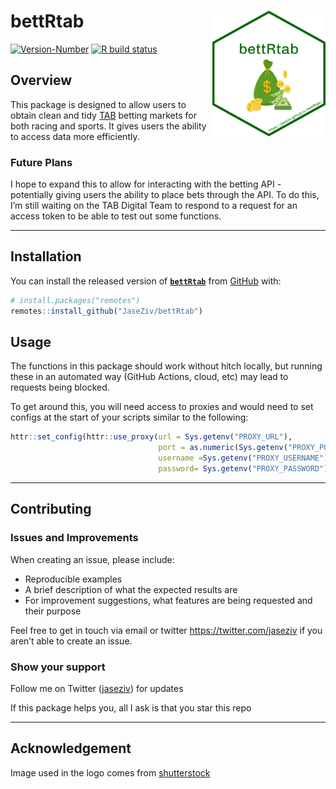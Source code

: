 
<!-- README.md is generated from README.Rmd. Please edit that file -->

# bettRtab <img src="man/figures/logo.png" align="right" width="181" height="201"/>

<!-- badges: start -->

[![Version-Number](https://img.shields.io/github/r-package/v/JaseZiv/bettRtab?label=bettRtab%20(Dev))](https://github.com/JaseZiv/bettRtab/)
[![R build
status](https://github.com/JaseZiv/bettRtab/workflows/R-CMD-check/badge.svg)](https://github.com/JaseZiv/bettRtab/actions)
<!-- badges: end -->

## Overview

This package is designed to allow users to obtain clean and tidy
[TAB](https://www.tab.com.au/) betting markets for both racing and
sports. It gives users the ability to access data more efficiently.

### Future Plans

I hope to expand this to allow for interacting with the betting API -
potentially giving users the ability to place bets through the API. To
do this, I’m still waiting on the TAB Digital Team to respond to a
request for an access token to be able to test out some functions.

------------------------------------------------------------------------

## Installation

You can install the released version of
[**`bettRtab`**](https://github.com/JaseZiv/bettRtab/) from
[GitHub](https://github.com/JaseZiv/bettRtab) with:

``` r
# install.packages("remotes")
remotes::install_github("JaseZiv/bettRtab")
```

## Usage

The functions in this package should work without hitch locally, but
running these in an automated way (GitHub Actions, cloud, etc) may lead
to requests being blocked.

To get around this, you will need access to proxies and would need to
set configs at the start of your scripts similar to the following:

``` r
httr::set_config(httr::use_proxy(url = Sys.getenv("PROXY_URL"),
                                 port = as.numeric(Sys.getenv("PROXY_PORT")),
                                 username =Sys.getenv("PROXY_USERNAME"),
                                 password= Sys.getenv("PROXY_PASSWORD")))
```

------------------------------------------------------------------------

## Contributing

### Issues and Improvements

When creating an issue, please include:

-   Reproducible examples
-   A brief description of what the expected results are
-   For improvement suggestions, what features are being requested and
    their purpose

Feel free to get in touch via email or twitter
<https://twitter.com/jaseziv> if you aren’t able to create an issue.

### Show your support

Follow me on Twitter ([jaseziv](https://twitter.com/jaseziv)) for
updates

If this package helps you, all I ask is that you star this repo

------------------------------------------------------------------------

## Acknowledgement

Image used in the logo comes from
[shutterstock](https://www.shutterstock.com/search/betting-paper)
